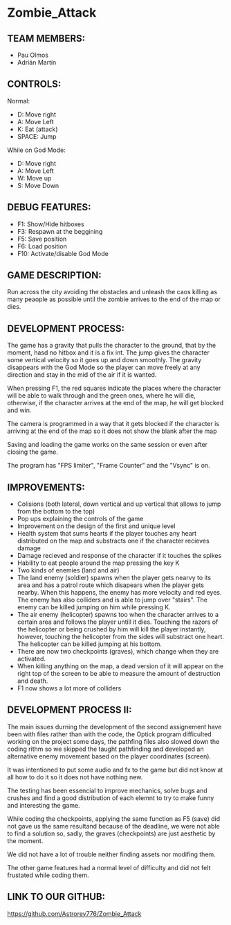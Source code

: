 # Zombie_Attack

## TEAM MEMBERS:

  * Pau Olmos
  * Adrián Martín

## CONTROLS:

Normal:

 * D: Move right
 * A: Move Left
 * K: Eat (attack)
 * SPACE: Jump

While on God Mode:
  
 * D: Move right
 * A: Move Left
 * W: Move up
 * S: Move Down
  
## DEBUG FEATURES:

  * F1: Show/Hide hitboxes
  * F3: Respawn at the beggining
  * F5: Save position
  * F6: Load position
  * F10: Activate/disable God Mode
  
## GAME DESCRIPTION:
  
  Run across the city avoiding the obstacles and unleash the caos killing as many peaople as possible until the zombie arrives to the end of the map or dies.

## DEVELOPMENT PROCESS:

The game has a gravity that pulls the character to the ground, that by the moment, hasd no hitbox and it is a fix int. The jump gives the character some vertical velocity so it goes up and down smoothly. The gravity disappears with the God Mode so the player can move freely at any direction and stay in the mid of the air if it is wanted.

When pressing F1, the red squares indicate the places where the character will be able to walk through and the green ones, where he will die, otherwise, if the character arrives at the end of the map, he will get blocked and win.

The camera is programmed in a way that it gets blocked if the character is arriving at the end of the map so it does not show the blank after the map

Saving and loading the game works on the same session or even after closing the game.

The program has "FPS limiter", "Frame Counter" and the "Vsync" is on.

## IMPROVEMENTS:

* Colisions (both lateral, down vertical and up vertical that allows to jump from the bottom to the top)
* Pop ups explaining the controls of the game
* Improvement on the design of the first and unique level
* Health system that sums hearts if the player touches any heart distributed on the map and substracts one if the character recieves damage
* Damage recieved and response of the character if it touches the spikes
* Hability to eat people around the map pressing the key K
* Two kinds of enemies (land and air)
* The land enemy (soldier) spawns when the player gets nearvy to its area and has a patrol route which disapears when the player gets nearby. When this happens, the enemy has more velocity and red eyes. The enemy has also colliders and is able to jump over "stairs". The enemy can be killed jumping on him while pressing K.
* The air enemy (helicopter) spawns too when the character arrives to a certain area and follows the player untill it dies. Touching the razors of the helicopter or being crushed by him will kill the player instantly, however, touching the helicopter from the sides will substract one heart. The helicopter can be killed jumping at his bottom.
* There are now two checkpoints (graves), which change when they are activated.
* When killing anything on the map, a dead version of it will appear on the right top of the screen to be able to measure the amount of destruction and death.
* F1 now shows a lot more of colliders

## DEVELOPMENT PROCESS II:

The main issues durning the development of the second assignement have been with files rather than with the code, the Optick program difficulted working on the project some days, the pathfing files also slowed down the coding rithm so we skipped the taught pathfinding and developed an alternative enemy movement based on the player coordinates (screen).

It was intentioned to put some audio and fx to the game but did not know at all how to do it so it does not have nothing new.

The testing has been essencial to improve mechanics, solve bugs and crushes and find a good distribution of each elemnt to try to make funny and interesting the game.

While coding the checkpoints, applying the same function as F5 (save) did not gave us the same resultand because of the deadline, we were not able to find a solution so, sadly, the graves (checkpoints) are just aesthetic by the moment.

We did not have a lot of trouble neither finding assets nor modifing them. 

The other game features had a normal level of difficulty and did not felt frustated while coding them.

## LINK TO OUR GITHUB:

https://github.com/Astrorey776/Zombie_Attack
